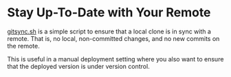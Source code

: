 # Stay Up-To-Date with Your Remote

[gitsync.sh](gitsync.sh) is a simple script to ensure that a local clone is in
sync with a remote. That is, no local, non-committed changes, and no new
commits on the remote.

This is useful in a manual deployment setting where you also want to ensure
that the deployed version is under version control.
